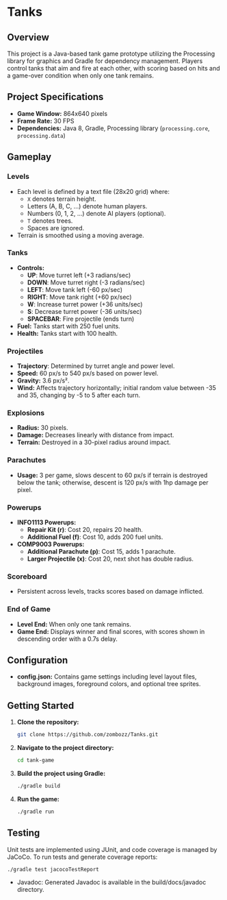 # Tanks

## Overview

This project is a Java-based tank game prototype utilizing the Processing library for graphics and Gradle for dependency management. Players control tanks that aim and fire at each other, with scoring based on hits and a game-over condition when only one tank remains.

## Project Specifications

- **Game Window:** 864x640 pixels
- **Frame Rate:** 30 FPS
- **Dependencies:** Java 8, Gradle, Processing library (`processing.core`, `processing.data`)

## Gameplay

### Levels
- Each level is defined by a text file (28x20 grid) where:
  - `X` denotes terrain height.
  - Letters (A, B, C, ...) denote human players.
  - Numbers (0, 1, 2, ...) denote AI players (optional).
  - `T` denotes trees.
  - Spaces are ignored.
- Terrain is smoothed using a moving average.

### Tanks
- **Controls:**
  - **UP**: Move turret left (+3 radians/sec)
  - **DOWN**: Move turret right (-3 radians/sec)
  - **LEFT**: Move tank left (-60 px/sec)
  - **RIGHT**: Move tank right (+60 px/sec)
  - **W**: Increase turret power (+36 units/sec)
  - **S**: Decrease turret power (-36 units/sec)
  - **SPACEBAR**: Fire projectile (ends turn)
- **Fuel:** Tanks start with 250 fuel units.
- **Health:** Tanks start with 100 health.

### Projectiles
- **Trajectory**: Determined by turret angle and power level.
- **Speed:** 60 px/s to 540 px/s based on power level.
- **Gravity:** 3.6 px/s².
- **Wind:** Affects trajectory horizontally; initial random value between -35 and 35, changing by -5 to 5 after each turn.

### Explosions
- **Radius:** 30 pixels.
- **Damage:** Decreases linearly with distance from impact.
- **Terrain:** Destroyed in a 30-pixel radius around impact.

### Parachutes
- **Usage:** 3 per game, slows descent to 60 px/s if terrain is destroyed below the tank; otherwise, descent is 120 px/s with 1hp damage per pixel.

### Powerups
- **INFO1113 Powerups:**
  - **Repair Kit (r)**: Cost 20, repairs 20 health.
  - **Additional Fuel (f)**: Cost 10, adds 200 fuel units.
- **COMP9003 Powerups:**
  - **Additional Parachute (p)**: Cost 15, adds 1 parachute.
  - **Larger Projectile (x)**: Cost 20, next shot has double radius.

### Scoreboard
- Persistent across levels, tracks scores based on damage inflicted.

### End of Game
- **Level End:** When only one tank remains.
- **Game End:** Displays winner and final scores, with scores shown in descending order with a 0.7s delay.

## Configuration

- **config.json:** Contains game settings including level layout files, background images, foreground colors, and optional tree sprites.

## Getting Started

1. **Clone the repository:**
   ```sh
   git clone https://github.com/zombozz/Tanks.git
   
2. **Navigate to the project directory:**

    ```sh
    cd tank-game
    ```

3. **Build the project using Gradle:**

    ```sh
    ./gradle build
    ```

4. **Run the game:**

    ```sh
    ./gradle run
    ```

## Testing

Unit tests are implemented using JUnit, and code coverage is managed by JaCoCo. To run tests and generate coverage reports:

```sh
./gradle test jacocoTestReport
```
- Javadoc: Generated Javadoc is available in the build/docs/javadoc directory.
